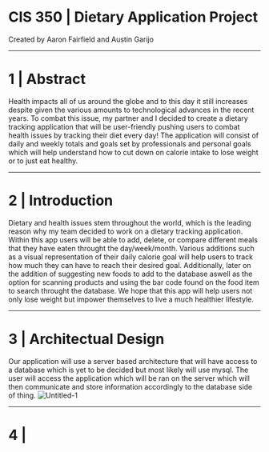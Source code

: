# CIS 350 | Dietary Application Project
Created by Aaron Fairfield and Austin Garijo
___
# 1 | Abstract
Health impacts all of us around the globe and to this day it still increases despite given the various amounts to technological advances in the recent years. To combat this issue, my partner and I decided to create a dietary tracking application that will be user-friendly pushing users to combat health issues by tracking their diet every day! The application will consist of daily and weekly totals and goals set by professionals and personal goals which will help understand how to cut down on calorie intake to lose weight or to just eat healthy.
___
# 2 | Introduction
Dietary and health issues stem throughout the world, which is the leading reason why my team decided to work on a dietary tracking application. Within this app users will be able to add, delete, or compare different meals that they have eaten throught the day/week/month. Various additions such as a visual representation of their daily calorie goal will help users to track how much they can have to reach their desired goal. Additionally, later on the addition of suggesting new foods to add to the database aswell as the option for scanning products and using the bar code found on the food item to search throught the database. We hope that this app will help users not only lose weight but impower themselves to live a much healthier lifestyle.
___
# 3 | Architectual Design
Our application will use a server based architecture that will have access to a database which is yet to be decided but most likely will use mysql. The user will access the application which will be ran on the server which will then communicate and store information accordingly to the database side of thing.
![Untitled-1](https://github.com/CCKImagineZ/CIS-350-Dietary-Application-Project/assets/57023982/9240ba94-35ae-4310-9a06-07035242bdf5)
___
# 4 | 


